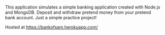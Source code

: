 This application simulates a simple banking application created with Node.js and MongoDB. Deposit and withdraw pretend money from your pretend bank account. Just a simple practice project!

Hosted at https://bankofsam.herokuapp.com/
